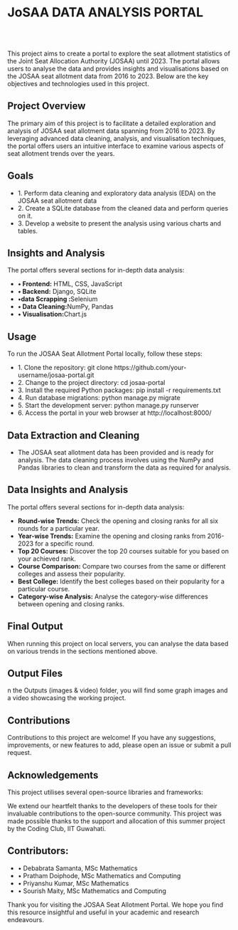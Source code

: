 # JoSAA DATA ANALYSIS PORTAL 
<br><br>

<section>
        <p>This project aims to create a portal to explore the seat allotment statistics of the Joint Seat 
Allocation Authority (JOSAA) until 2023. The portal allows users to analyse the data and provides 
insights and visualisations based on the JOSAA seat allotment data from 2016 to 2023. Below are 
the key objectives and technologies used in this project.</p>
    </section>
    <section>
        <h2>Project Overview</h2>
        <p>The primary aim of this project is to facilitate a detailed exploration and analysis of JOSAA seat allotment data spanning from 2016 to 2023. By leveraging advanced data cleaning, analysis, and visualisation techniques, the portal offers users an intuitive interface to examine various aspects of seat allotment trends over the years.</p>
    </section>
   <section>
         <h2>Goals</h2>
         <ul>
            <li>1. Perform data cleaning and exploratory data analysis (EDA) on the JOSAA seat allotment data</li>
            <li>2. Create a SQLite database from the cleaned data and perform queries on it.</li>
            <li>3. Develop a website to present the analysis using various charts and tables.</li>
         </ul>
</section>
   
<section>
        <h2>Insights and Analysis</h2>
        <p>The portal offers several sections for in-depth data analysis:</p>
        <ul>
            <li><strong>• Frontend:</strong> HTML, CSS, JavaScript</li>
            <li><strong>• Backend:</strong>  Django, SQLite</li>
            <li><strong>•data Scrapping :</strong>Selenium</li>
            <li><strong>• Data Cleaning:</strong>NumPy, Pandas </li>
            <li><strong>• Visualisation:</strong>Chart.js </li>
           </ul>
</section>
   
   <section>
         <h2>Usage</h2>
         <p>To run the JOSAA Seat Allotment Portal locally, follow these steps:</p>
         <ul>
            <li>1. Clone the repository:
git clone https://github.com/your-username/josaa-portal.git</li>
            <li>2. Change to the project directory:
cd josaa-portal</li>
            <li>3. Install the required Python packages:
pip install -r requirements.txt</li>
             <li>4. Run database migrations:
python manage.py migrate</li>
            <li>5. Start the development server:
python manage.py runserver</li>
            <li>6. Access the portal in your web browser at http://localhost:8000/</li>
        </ul>
    </section>
   
 <section>
         <h2>Data Extraction and Cleaning</h2>
         <ul>
            <li>The JOSAA seat allotment data has been provided and is ready for analysis. The data cleaning 
process involves using the NumPy and Pandas libraries to clean and transform the data as 
required for analysis.</li>
           
            
</ul>
</section>
   
<section>
        <h2>Data Insights and Analysis</h2>
        <p>The portal offers several sections for in-depth data analysis:</p>
        <ul>
            <li><strong>Round-wise Trends:</strong> Check the opening and closing ranks for all six rounds for a particular year.</li>
            <li><strong>Year-wise Trends:</strong> Examine the opening and closing ranks from 2016-2023 for a specific round.</li>
            <li><strong>Top 20 Courses:</strong> Discover the top 20 courses suitable for you based on your achieved rank.</li>
            <li><strong>Course Comparison:</strong> Compare two courses from the same or different colleges and assess their popularity.</li>
            <li><strong>Best College:</strong> Identify the best colleges based on their popularity for a particular course.</li>
            <li><strong>Category-wise Analysis:</strong> Analyse the category-wise differences between opening and closing ranks.</li>
        </ul>
</section>
   
   <section>
   <h2>Final Output</h2>
        <p>When running this project on local servers, you can analyse the data based on various trends in 
the sections mentioned above.</p>
    </section>

<section>
   <h2>Output Files</h2>
        <p>n the Outputs (images & video) folder, you will find some graph images and a video showcasing 
the working project.</p>
    </section>
   
   <section>
   <h2>Contributions</h2>
        <p>Contributions to this project are welcome! If you have any suggestions, improvements, or new 
features to add, please open an issue or submit a pull request.</p>
    </section>
   
   
   <section>
   <h2>Acknowledgements</h2>
        <p>This project utilises several open-source libraries and frameworks:</p>
        <p>We extend our heartfelt thanks to the developers of these tools for their invaluable contributions 
to the open-source community.
This project was made possible thanks to the support and allocation of this summer project by 
the Coding Club, IIT Guwahati.</p>
    </section>
  
<section>
         <h2>Contributors:</h2>
         <ul>
            <li>• Debabrata Samanta, MSc Mathematics</li>
            <li>• Pratham Doiphode, MSc Mathematics and Computing</li>
            <li>• Priyanshu Kumar, MSc Mathematics</li>
            <li>• Sourish Maity, MSc Mathematics and Computing</li> 
        </ul>
    </section>
    

<section>
  
 <p>Thank you for visiting the JOSAA Seat Allotment Portal. We hope you find this resource insightful 
and useful in your academic and research endeavours.</p>
    </section>



















   
   